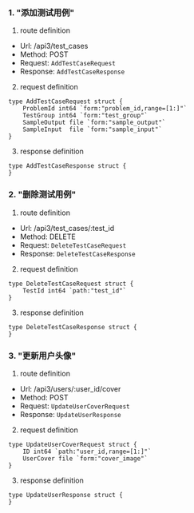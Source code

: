 ### 1. "添加测试用例"

1. route definition

- Url: /api3/test_cases
- Method: POST
- Request: `AddTestCaseRequest`
- Response: `AddTestCaseResponse`

2. request definition



```golang
type AddTestCaseRequest struct {
	ProblemId int64 `form:"problem_id,range=[1:]"`
	TestGroup int64 `form:"test_group"`
	SampleOutput file `form:"sample_output"`
	SampleInput  file `form:"sample_input"`
}
```


3. response definition



```golang
type AddTestCaseResponse struct {
}
```

### 2. "删除测试用例"

1. route definition

- Url: /api3/test_cases/:test_id
- Method: DELETE
- Request: `DeleteTestCaseRequest`
- Response: `DeleteTestCaseResponse`

2. request definition



```golang
type DeleteTestCaseRequest struct {
	TestId int64 `path:"test_id"`
}
```


3. response definition



```golang
type DeleteTestCaseResponse struct {
}
```

### 3. "更新用户头像"

1. route definition

- Url: /api3/users/:user_id/cover
- Method: POST
- Request: `UpdateUserCoverRequest`
- Response: `UpdateUserResponse`

2. request definition



```golang
type UpdateUserCoverRequest struct {
	ID int64 `path:"user_id,range=[1:]"`
	UserCover file `form:"cover_image"`
}
```


3. response definition



```golang
type UpdateUserResponse struct {
}
```

